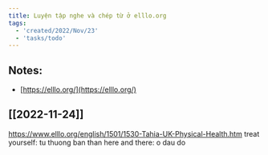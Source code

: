 ```yaml
---
title: Luyện tập nghe và chép từ ở elllo.org
tags:
  - 'created/2022/Nov/23'
  - 'tasks/todo'
---
```


## Notes:
- [https://elllo.org/](https://elllo.org/)

## [[2022-11-24]]
https://www.elllo.org/english/1501/1530-Tahia-UK-Physical-Health.htm
treat yourself: tu thuong ban than
here and there: o dau do